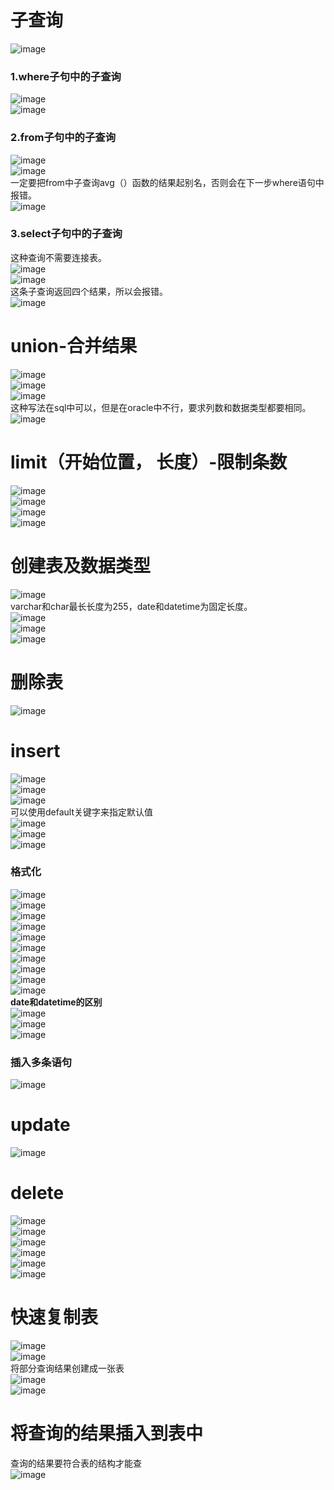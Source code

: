 # 子查询
![image](https://user-images.githubusercontent.com/96570699/188269723-cf6f0566-6f1d-4fa9-ae2f-7c81153d855a.png)  
### 1.where子句中的子查询
![image](https://user-images.githubusercontent.com/96570699/188273472-769e5f73-8a7c-43d1-9d01-2d79caece8b3.png)  
![image](https://user-images.githubusercontent.com/96570699/188273561-344d9b98-3843-42a9-ab87-1fefc807cd6b.png)  


### 2.from子句中的子查询
![image](https://user-images.githubusercontent.com/96570699/188273893-2158496f-8235-4b6b-826b-af7452f3aa8c.png)  
![image](https://user-images.githubusercontent.com/96570699/188274152-2e9127e4-a311-4102-8b5b-7ad112215a26.png)  
一定要把from中子查询avg（）函数的结果起别名，否则会在下一步where语句中报错。  
![image](https://user-images.githubusercontent.com/96570699/188274224-05ae8628-7777-4692-b93b-f9082e533aa4.png)  


### 3.select子句中的子查询
这种查询不需要连接表。  
![image](https://user-images.githubusercontent.com/96570699/188314341-c5068cc6-aff5-4a5d-925c-54c1df845416.png)  
![image](https://user-images.githubusercontent.com/96570699/188314360-7a70c53d-5f66-4523-ad26-0613c4c14775.png)  
这条子查询返回四个结果，所以会报错。  
![image](https://user-images.githubusercontent.com/96570699/188314530-4aa072e6-a87c-4193-9ae7-dca6f6ba7ec5.png)  




# union-合并结果
![image](https://user-images.githubusercontent.com/96570699/188315253-5882aa37-7f89-465d-9bb0-324cb1141e4e.png)  
![image](https://user-images.githubusercontent.com/96570699/188315580-1e92b5a2-4b8b-4884-8e00-4ed9bc2dea90.png)  
![image](https://user-images.githubusercontent.com/96570699/188315694-0060a67d-861b-43f2-a3b2-4f9da6ddf3fe.png)  
这种写法在sql中可以，但是在oracle中不行，要求列数和数据类型都要相同。  
![image](https://user-images.githubusercontent.com/96570699/188315717-5fb8d547-2271-41a5-bab2-27379c89b2f7.png)  




# limit（开始位置， 长度）-限制条数
![image](https://user-images.githubusercontent.com/96570699/188316501-3cfaf58f-060f-4679-a56a-90a39d0af060.png)  
![image](https://user-images.githubusercontent.com/96570699/188315879-4e5b77aa-44de-483d-b5f6-07e8c4d76bcc.png)  
![image](https://user-images.githubusercontent.com/96570699/188316360-1c4a7d91-f2ad-4571-af89-523e74e178c5.png)  
![image](https://user-images.githubusercontent.com/96570699/188316517-92792994-6f07-425d-8f08-89252e914b16.png)  




# 创建表及数据类型
![image](https://user-images.githubusercontent.com/96570699/188318563-899b8008-5a60-4bfe-a6ad-b70f0e5c5890.png)    
varchar和char最长长度为255，date和datetime为固定长度。    
![image](https://user-images.githubusercontent.com/96570699/188318580-b3300726-7d21-4954-b3a7-1caf43ffe907.png)  
![image](https://user-images.githubusercontent.com/96570699/188318619-9a817207-7fea-43b7-ad14-a4112a53a524.png)  
![image](https://user-images.githubusercontent.com/96570699/188318543-17f3330d-8ce9-47a2-a35e-62c42b6dff4d.png)    




# 删除表
![image](https://user-images.githubusercontent.com/96570699/188318531-8d512378-8a2b-4d34-927e-d48770de4130.png)  




# insert
![image](https://user-images.githubusercontent.com/96570699/188667042-0826c73e-590a-4f37-ba99-f4b2f1170130.png)  
![image](https://user-images.githubusercontent.com/96570699/188667228-eea270b4-01b0-491d-8075-946d7dfdc525.png)  
![image](https://user-images.githubusercontent.com/96570699/188667509-ffb6d9d3-35ad-4371-a880-ba05b6357e5f.png)  
可以使用default关键字来指定默认值  
![image](https://user-images.githubusercontent.com/96570699/188669094-c03b062a-bff4-4175-ac82-a71ce02740f3.png)  
![image](https://user-images.githubusercontent.com/96570699/188669281-052d99db-8f5a-4f24-ba05-5d3d848fb3ef.png)  
![image](https://user-images.githubusercontent.com/96570699/188670229-f2ac1c39-315a-4ea0-a6e8-195dc1ce9af5.png)  


### 格式化
![image](https://user-images.githubusercontent.com/96570699/188877147-d8d83ec9-c5e2-4041-a431-8bc82a5cc325.png)  
![image](https://user-images.githubusercontent.com/96570699/188877301-4b0d106c-7b55-4058-ba73-692e193ad680.png)  
![image](https://user-images.githubusercontent.com/96570699/188877504-b0364ace-7ca2-44fa-9f29-4b02817bcb61.png)  
![image](https://user-images.githubusercontent.com/96570699/188878370-7b15d2e6-0c66-4e59-b237-047a6652a9d7.png)    
![image](https://user-images.githubusercontent.com/96570699/188879646-faf2231d-0806-4167-9b23-7d28746d222c.png)  
![image](https://user-images.githubusercontent.com/96570699/188882636-a354a339-409a-433e-b9e9-1da4f6860ffc.png)  
![image](https://user-images.githubusercontent.com/96570699/188883123-97e94af8-9548-42e1-a871-185575992e90.png)  
![image](https://user-images.githubusercontent.com/96570699/188883238-1c2e26c7-06e8-44c1-9227-5d842d9fa66c.png)  
![image](https://user-images.githubusercontent.com/96570699/188883634-c32e447d-4905-4e3b-ade2-e3ee4a874aec.png)  
![image](https://user-images.githubusercontent.com/96570699/188889233-3bc77fa6-9da3-4c62-abc1-8ad5b43f2a91.png)  
**date和datetime的区别**  
![image](https://user-images.githubusercontent.com/96570699/188890379-cd496132-1cf9-498e-9c7b-5907b63740ab.png)  
![image](https://user-images.githubusercontent.com/96570699/188891630-727d883f-e27c-4041-8f16-27955d0cc468.png)  
![image](https://user-images.githubusercontent.com/96570699/188892570-b2d83c92-fdfd-4039-8bbb-ce4c3a084bf5.png)       


### 插入多条语句
![image](https://user-images.githubusercontent.com/96570699/189480318-8b143910-a906-4a23-9d83-8fb52ca8da8f.png)  




# update
![image](https://user-images.githubusercontent.com/96570699/188894163-9df403dd-237f-4b3b-8c1d-2375ed40ff23.png)  




# delete
![image](https://user-images.githubusercontent.com/96570699/188920536-fba6cefe-8a52-4f7a-b5b3-8b6de65f4659.png)  
![image](https://user-images.githubusercontent.com/96570699/189484267-18981eff-9b2f-422c-b97d-7a7af7090d9f.png)  
![image](https://user-images.githubusercontent.com/96570699/189484159-c818177f-807c-4f21-b85e-0e38ae0effd1.png)  
![image](https://user-images.githubusercontent.com/96570699/189484288-3d7aa096-d202-4144-b1d8-5a101f388a84.png)  
![image](https://user-images.githubusercontent.com/96570699/189484235-7510d329-df0c-472d-b6bf-5bbefad94a41.png)  
![image](https://user-images.githubusercontent.com/96570699/189484787-00683493-8381-4f7a-9252-147c8f58c663.png)  





# 快速复制表
![image](https://user-images.githubusercontent.com/96570699/189480685-203b0ae7-72dc-449e-8dd0-49d14ce15000.png)  
![image](https://user-images.githubusercontent.com/96570699/189480695-c9aa035c-ef46-4a1b-ab8c-ebbbcc81b71f.png)  
将部分查询结果创建成一张表  
![image](https://user-images.githubusercontent.com/96570699/189480809-6a7df5a0-6905-4695-aba9-6d1a2b1a45de.png)  
![image](https://user-images.githubusercontent.com/96570699/189480780-586d9c2f-1fbc-4a45-a62f-ab6fdc459502.png)  


# 将查询的结果插入到表中
查询的结果要符合表的结构才能查  
![image](https://user-images.githubusercontent.com/96570699/189483350-a6422185-7977-4e69-84cb-a45ba219b634.png)
